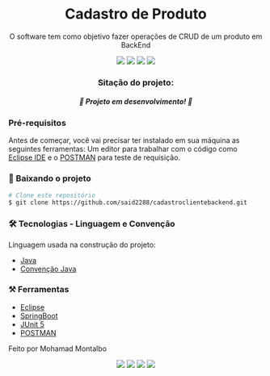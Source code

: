 
<h1 align="center">Cadastro de Produto</h1>

<p align="center">O software tem como objetivo fazer operações de CRUD de um produto em BackEnd</p>

<div align="center">  
<img src="https://img.shields.io/badge/-SpringBoot-success"/>
<img src="https://img.shields.io/badge/-Java-informational"/>
<img src="https://img.shields.io/badge/-JUnit 5-red"/>
<img src="https://img.shields.io/badge/License-MIT-blue"/>
</div>

<h3 align="center">Sitação do projeto:</h3>
<h5 align="center">🚀 Projeto em desenvolvimento! 🚀</h5>


### Pré-requisitos

Antes de começar, você vai precisar ter instalado em sua máquina as seguintes ferramentas:
Um editor para trabalhar com o código como [Eclipse IDE](https://www.eclipse.org/downloads/)
e o [POSTMAN](https://www.postman.com/) para teste de requisição.


### 🎲 Baixando o projeto

```bash
# Clone este repositório
$ git clone https://github.com/said2288/cadastroclientebackend.git
```

### 🛠 Tecnologias - Linguagem e Convenção

Linguagem usada na construção do projeto:

- [Java](https://docs.oracle.com/javase/8/docs/)
- [Convenção Java](https://en.wikibooks.org/wiki/Java_Programming/Coding_conventions)


### ⚒️ Ferramentas

- [Eclipse](https://www.eclipse.org/downloads/)
- [SpringBoot](https://spring.io/projects/spring-boot)
- [JUnit 5](https://junit.org/junit5/docs/current/user-guide/)
- [POSTMAN](https://www.postman.com/)

Feito por Mohamad Montalbo

<div align="center"><img src="https://img.shields.io/badge/(19) 983999224-25D366?&style=for-the-badge&logo=whatsapp&logoColor=white"/>
<img src="https://img.shields.io/badge/Mohamad Montalbo-%230077B5.svg?&style=for-the-badge&logo=linkedin&logoColor=white"/>
<img src="https://img.shields.io/badge/montalbo005@gmail.com-D14836?&style=for-the-badge&logo=gmail&logoColor=white"/>
<img src="https://img.shields.io/badge/said2288@hotmail.com-0078D4?logo=microsoft-outlook&logoColor=white&style=for-the-badge"/>
</div>
